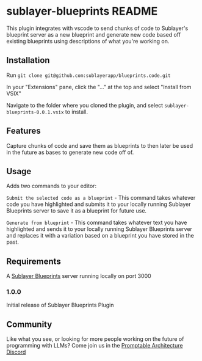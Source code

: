 # sublayer-blueprints README

This plugin integrates with vscode to send chunks of code to Sublayer's
blueprint server as a new blueprint and generate new code based off existing
blueprints using descriptions of what you're working on.

## Installation

Run `git clone git@github.com:sublayerapp/blueprints.code.git`

In your "Extensions" pane, click the "..." at the top and select "Install from
VSIX" 

Navigate to the folder where you cloned the plugin, and select
`sublayer-blueprints-0.0.1.vsix` to install.

## Features

Capture chunks of code and save them as blueprints to then later be used in the
future as bases to generate new code off of.

## Usage

Adds two commands to your editor:

`Submit the selected code as a blueprint` - This command takes whatever code you
have highlighted and submits it to your locally running Sublayer Blueprints
server to save it as a blueprint for future use.

`Generate from blueprint` - This command takes whatever text you have
highlighted and sends it to your locally running Sublayer Blueprints server and
replaces it with a variation based on a blueprint you have stored in the past.

## Requirements

A [Sublayer Blueprints](https://github.com/sublayerapp/blueprints) server running locally on port 3000

### 1.0.0

Initial release of Sublayer Blueprints Plugin

## Community

Like what you see, or looking for more people working on the future of
programming with LLMs? Come join us in the [Promptable Architecture
Discord](https://discord.gg/sjTJszPwXt)
